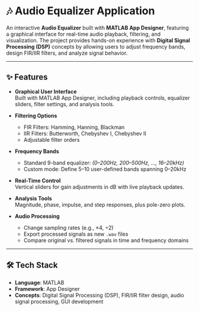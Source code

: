 # 🎶 Audio Equalizer Application  

An interactive **Audio Equalizer** built with **MATLAB App Designer**, featuring a graphical interface for real-time audio playback, filtering, and visualization. The project provides hands-on experience with **Digital Signal Processing (DSP)** concepts by allowing users to adjust frequency bands, design FIR/IIR filters, and analyze signal behavior.  

---

## ✨ Features  
- **Graphical User Interface**  
  Built with MATLAB App Designer, including playback controls, equalizer sliders, filter settings, and analysis tools.  

- **Filtering Options**  
  - FIR Filters: Hamming, Hanning, Blackman  
  - IIR Filters: Butterworth, Chebyshev I, Chebyshev II  
  - Adjustable filter orders  

- **Frequency Bands**  
  - Standard 9-band equalizer: *(0–200Hz, 200–500Hz, …, 16–20kHz)*  
  - Custom mode: Define 5–10 user-defined bands spanning 0–20kHz  

- **Real-Time Control**  
  Vertical sliders for gain adjustments in dB with live playback updates.  

- **Analysis Tools**  
  Magnitude, phase, impulse, and step responses, plus pole-zero plots.  

- **Audio Processing**  
  - Change sampling rates (e.g., ×4, ÷2)  
  - Export processed signals as new `.wav` files  
  - Compare original vs. filtered signals in time and frequency domains  

---

## 🛠️ Tech Stack  
- **Language**: MATLAB  
- **Framework**: App Designer  
- **Concepts**: Digital Signal Processing (DSP), FIR/IIR filter design, audio signal processing, GUI development  
